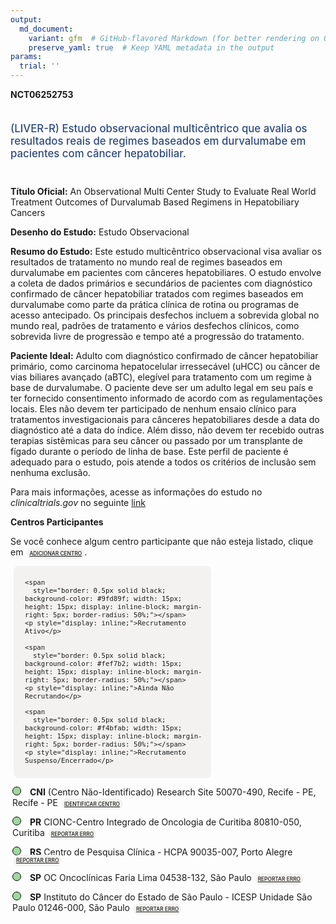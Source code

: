 ```yaml
---
output: 
  md_document:
    variant: gfm  # GitHub-flavored Markdown (for better rendering on GitHub)
    preserve_yaml: true  # Keep YAML metadata in the output
params:
  trial: ''
---
```


<script async src="https://scripts.simpleanalyticscdn.com/latest.js"></script>

**NCT06252753**

<div style="padding: 5px 5px 5px 0px; font-size: 1.20em; font-weight: 500; color: #2E4A7F; text-align: left; margin-bottom: 20px">

(LIVER-R) Estudo observacional multicêntrico que avalia os resultados
reais de regimes baseados em durvalumabe em pacientes com câncer
hepatobiliar.

</div>

**Título Oficial:** An Observational Multi Center Study to Evaluate Real
World Treatment Outcomes of Durvalumab Based Regimens in Hepatobiliary
Cancers

**Desenho do Estudo:** Estudo Observacional

**Resumo do Estudo:** Este estudo multicêntrico observacional visa
avaliar os resultados de tratamento no mundo real de regimes baseados em
durvalumabe em pacientes com cânceres hepatobiliares. O estudo envolve a
coleta de dados primários e secundários de pacientes com diagnóstico
confirmado de câncer hepatobiliar tratados com regimes baseados em
durvalumabe como parte da prática clínica de rotina ou programas de
acesso antecipado. Os principais desfechos incluem a sobrevida global no
mundo real, padrões de tratamento e vários desfechos clínicos, como
sobrevida livre de progressão e tempo até a progressão do tratamento.

**Paciente Ideal:** Adulto com diagnóstico confirmado de câncer
hepatobiliar primário, como carcinoma hepatocelular irressecável (uHCC)
ou câncer de vias biliares avançado (aBTC), elegível para tratamento com
um regime à base de durvalumabe. O paciente deve ser um adulto legal em
seu país e ter fornecido consentimento informado de acordo com as
regulamentações locais. Eles não devem ter participado de nenhum ensaio
clínico para tratamentos investigacionais para cânceres hepatobiliares
desde a data do diagnóstico até a data do índice. Além disso, não devem
ter recebido outras terapias sistêmicas para seu câncer ou passado por
um transplante de fígado durante o período de linha de base. Este perfil
de paciente é adequado para o estudo, pois atende a todos os critérios
de inclusão sem nenhuma exclusão.

Para mais informações, acesse as informações do estudo no
*clinicaltrials.gov* no seguinte
[link](https://clinicaltrials.gov/ct2/show/NCT06252753)

**Centros Participantes**

Se você conhece algum centro participante que não esteja listado, clique
em
<span style="color: #2E4A7F; margin-left: 2px; padding: 4px; background-color: #f3f2f1; border-radius: 8px; font-weight: 500; font-size: 0.6em"><a
href="https://cancertrialsbr.shinyapps.io/formsapp?study_nct_id=NCT06252753&amp;location_id=N%2FA&amp;location_full_name=N%2FA&amp;form_type=Adicionar%20Centro"
target="_blank">ADICIONAR CENTRO</a></span>.

<div style="margin-bottom: 8px; margin-left: 5px; padding: 8px; max-width: 300px; background-color: #f3f2f1; border-radius: 8px; font-size: 0.9em">

<div style="margin-left: 10px;">

    <span 
      style="border: 0.5px solid black; background-color: #9fd89f; width: 15px; height: 15px; display: inline-block; margin-right: 5px; border-radius: 50%;"></span>
    <p style="display: inline;">Recrutamento Ativo</p>

</div>

<div style="margin-left: 10px;">

    <span 
      style="border: 0.5px solid black; background-color: #fef7b2; width: 15px; height: 15px; display: inline-block; margin-right: 5px; border-radius: 50%;"></span>
    <p style="display: inline;">Ainda Não Recrutando</p>

</div>

<div style="margin-left: 10px;">

    <span 
      style="border: 0.5px solid black; background-color: #f4bfab; width: 15px; height: 15px; display: inline-block; margin-right: 5px; border-radius: 50%;"></span>
    <p style="display: inline;">Recrutamento Suspenso/Encerrado</p>

</div>

</div>

<div style="margin: 3px;">

<span style="border: 0.5px solid black; display: inline-block; width: 12px; height: 12px; border-radius: 50%; margin-right: 10px; padding-bottom: 0px; background-color: #9fd89f;"></span>
<b>CNI</b> (Centro Não-Identificado) Research Site 50070-490, Recife -
PE, Recife - PE
<span style="color: #2E4A7F; margin-left: 2px; padding: 4px; background-color: #f3f2f1; border-radius: 8px; font-weight: 500; font-size: 0.6em"><a
href="https://cancertrialsbr.shinyapps.io/formsapp?study_nct_id=NCT06252753&amp;location_id=RESEARCHSITERECIFEPERECIFEPE50070490BRAZIL&amp;location_full_name=%28Centro%20N%C3%A3o-Identificado%29%2C%20Research%20Site%2050070-490%2C%20Recife%20-%20PE%2C%20Recife%20-%20PE&amp;form_type=Identificar%20Centro"
target="_blank">IDENTIFICAR CENTRO</a></span>

</div>

<div style="margin: 3px;">

<span style="border: 0.5px solid black; display: inline-block; width: 12px; height: 12px; border-radius: 50%; margin-right: 10px; padding-bottom: 0px; background-color: #9fd89f;"></span>
<b>PR</b> CIONC-Centro Integrado de Oncologia de Curitiba 80810-050,
Curitiba
<span style="color: #2E4A7F; margin-left: 2px; padding: 4px; background-color: #f3f2f1; border-radius: 8px; font-weight: 500; font-size: 0.6em"><a
href="https://cancertrialsbr.shinyapps.io/formsapp?study_nct_id=NCT06252753&amp;location_id=RESEARCHSITECURITIBAPARANA81480580BRAZIL&amp;location_full_name=CIONC-Centro%20Integrado%20de%20Oncologia%20de%20Curitiba%2C%2080810-050%2C%20Curitiba&amp;form_type=Reportar%20Erro"
target="_blank">REPORTAR ERRO</a></span>

</div>

<div style="margin: 3px;">

<span style="border: 0.5px solid black; display: inline-block; width: 12px; height: 12px; border-radius: 50%; margin-right: 10px; padding-bottom: 0px; background-color: #9fd89f;"></span>
<b>RS</b> Centro de Pesquisa Clínica - HCPA 90035-007, Porto Alegre
<span style="color: #2E4A7F; margin-left: 2px; padding: 4px; background-color: #f3f2f1; border-radius: 8px; font-weight: 500; font-size: 0.6em"><a
href="https://cancertrialsbr.shinyapps.io/formsapp?study_nct_id=NCT06252753&amp;location_id=RESEARCHSITEPORTOALEGRERIOGRANDEDOSUL90035001BRAZIL&amp;location_full_name=Centro%20de%20Pesquisa%20Cl%C3%ADnica%20-%20HCPA%2C%2090035-007%2C%20Porto%20Alegre&amp;form_type=Reportar%20Erro"
target="_blank">REPORTAR ERRO</a></span>

</div>

<div style="margin: 3px;">

<span style="border: 0.5px solid black; display: inline-block; width: 12px; height: 12px; border-radius: 50%; margin-right: 10px; padding-bottom: 0px; background-color: #9fd89f;"></span>
<b>SP</b> OC Oncoclínicas Faria Lima 04538-132, São Paulo
<span style="color: #2E4A7F; margin-left: 2px; padding: 4px; background-color: #f3f2f1; border-radius: 8px; font-weight: 500; font-size: 0.6em"><a
href="https://cancertrialsbr.shinyapps.io/formsapp?study_nct_id=NCT06252753&amp;location_id=RESEARCHSITESAOPAULO04538132BRAZIL&amp;location_full_name=OC%20Oncocl%C3%ADnicas%20Faria%20Lima%2C%2004538-132%2C%20S%C3%A3o%20Paulo&amp;form_type=Reportar%20Erro"
target="_blank">REPORTAR ERRO</a></span>

</div>

<div style="margin: 3px;">

<span style="border: 0.5px solid black; display: inline-block; width: 12px; height: 12px; border-radius: 50%; margin-right: 10px; padding-bottom: 0px; background-color: #9fd89f;"></span>
<b>SP</b> Instituto do Câncer do Estado de São Paulo - ICESP Unidade São
Paulo 01246-000, São Paulo
<span style="color: #2E4A7F; margin-left: 2px; padding: 4px; background-color: #f3f2f1; border-radius: 8px; font-weight: 500; font-size: 0.6em"><a
href="https://cancertrialsbr.shinyapps.io/formsapp?study_nct_id=NCT06252753&amp;location_id=RESEARCHSITESAOPAULO01246000BRAZIL&amp;location_full_name=Instituto%20do%20C%C3%A2ncer%20do%20Estado%20de%20S%C3%A3o%20Paulo%20-%20ICESP%20Unidade%20S%C3%A3o%20Paulo%2C%2001246-000%2C%20S%C3%A3o%20Paulo&amp;form_type=Reportar%20Erro"
target="_blank">REPORTAR ERRO</a></span>

</div>
